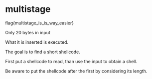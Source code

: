 # multistage

flag{multistage_is_is_way_easier}

Only 20 bytes in input

What it is inserted is executed.

The goal is to find a short shellcode.

First put a shellcode to read, than use the input to obtain a shell.

Be aware to put the shellcode after the first by considering its length.

